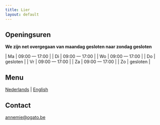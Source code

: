 ```yaml
---
title: Lier
layout: default
---
```


## Openingsuren

**We zijn net overgegaan van maandag gesloten naar zondag gesloten**

| Ma | 09:00 &mdash; 17:00 |
| Di | 09:00 &mdash; 17:00 |
| Wo | 09:00 &mdash; 17:00 |
| Do | gesloten |
| Vr | 09:00 &mdash; 17:00 |
| Za | 09:00 &mdash; 17:00 |
| Zo | gesloten |

## Menu

[Nederlands](/menu/Menu2_20240714.pdf) | [English](/menu/Menu2_20240714_en.pdf)

## Contact

[annemie@ogato.be](mailto:annemie@ogato.be)
